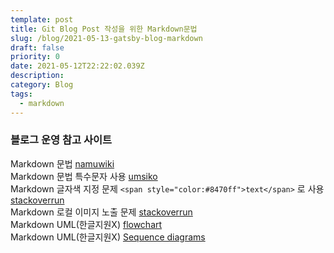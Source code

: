 ```yaml
---
template: post
title: Git Blog Post 작성을 위한 Markdown문법
slug: /blog/2021-05-13-gatsby-blog-markdown
draft: false
priority: 0
date: 2021-05-12T22:22:02.039Z
description:
category: Blog
tags:
  - markdown
---
```


### 블로그 운영 참고 사이트

Markdown 문법 [namuwiki](https://namu.wiki/w/%EB%A7%88%ED%81%AC%EB%8B%A4%EC%9A%B4)  
Markdown 문법 특수문자 사용 [umsiko](http://www.umsiko.co.za/links/specchar.html)  
Markdown 글자색 지정 문제 `<span style="color:#8470ff">text</span>` 로 사용 [stackoverrun](https://stackoverrun.com/ko/q/9777174)  
Markdown 로컬 이미지 노출 문제 [stackoverrun](https://stackoverrun.com/ko/q/11449040)  
Markdown UML(한글지원X) [flowchart](http://flowchart.js.org/)  
Markdown UML(한글지원X) [Sequence diagrams](https://bramp.github.io/js-sequence-diagrams/)
